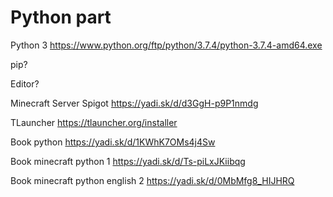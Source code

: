 # Python part

Python 3
https://www.python.org/ftp/python/3.7.4/python-3.7.4-amd64.exe

pip?

Editor?

Minecraft Server Spigot
https://yadi.sk/d/d3GgH-p9P1nmdg

TLauncher
https://tlauncher.org/installer

Book python
https://yadi.sk/d/1KWhK7OMs4j4Sw

Book minecraft python 1
https://yadi.sk/d/Ts-piLxJKiibqg

Book minecraft python english 2
https://yadi.sk/d/0MbMfg8_HIJHRQ

